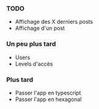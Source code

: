 ### TODO

- Affichage des X derniers posts
- Affichage d'un post

### Un peu plus tard

- Users
- Levels d'accès

### Plus tard

- Passer l'app en typescript
- Passer l'app en hexagonal
